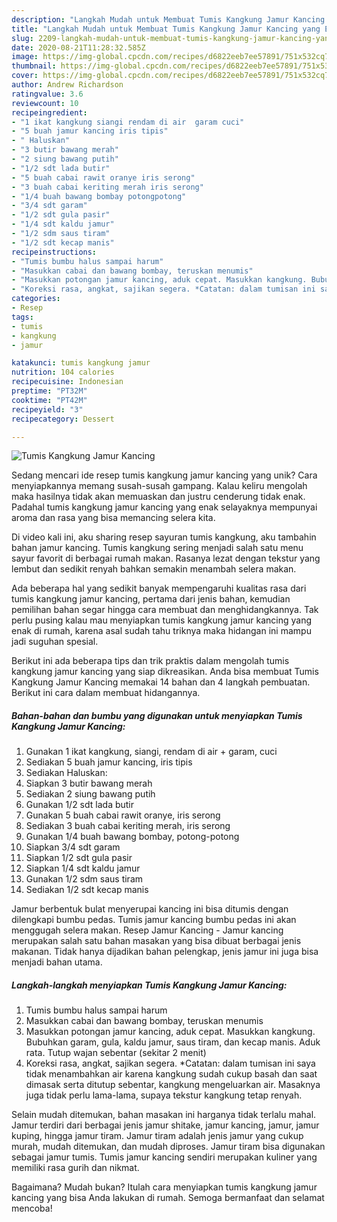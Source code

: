 ```yaml
---
description: "Langkah Mudah untuk Membuat Tumis Kangkung Jamur Kancing yang Enak"
title: "Langkah Mudah untuk Membuat Tumis Kangkung Jamur Kancing yang Enak"
slug: 2209-langkah-mudah-untuk-membuat-tumis-kangkung-jamur-kancing-yang-enak
date: 2020-08-21T11:28:32.585Z
image: https://img-global.cpcdn.com/recipes/d6822eeb7ee57891/751x532cq70/tumis-kangkung-jamur-kancing-foto-resep-utama.jpg
thumbnail: https://img-global.cpcdn.com/recipes/d6822eeb7ee57891/751x532cq70/tumis-kangkung-jamur-kancing-foto-resep-utama.jpg
cover: https://img-global.cpcdn.com/recipes/d6822eeb7ee57891/751x532cq70/tumis-kangkung-jamur-kancing-foto-resep-utama.jpg
author: Andrew Richardson
ratingvalue: 3.6
reviewcount: 10
recipeingredient:
- "1 ikat kangkung siangi rendam di air  garam cuci"
- "5 buah jamur kancing iris tipis"
- " Haluskan"
- "3 butir bawang merah"
- "2 siung bawang putih"
- "1/2 sdt lada butir"
- "5 buah cabai rawit oranye iris serong"
- "3 buah cabai keriting merah iris serong"
- "1/4 buah bawang bombay potongpotong"
- "3/4 sdt garam"
- "1/2 sdt gula pasir"
- "1/4 sdt kaldu jamur"
- "1/2 sdm saus tiram"
- "1/2 sdt kecap manis"
recipeinstructions:
- "Tumis bumbu halus sampai harum"
- "Masukkan cabai dan bawang bombay, teruskan menumis"
- "Masukkan potongan jamur kancing, aduk cepat. Masukkan kangkung. Bubuhkan garam, gula, kaldu jamur, saus tiram, dan kecap manis. Aduk rata. Tutup wajan sebentar (sekitar 2 menit)"
- "Koreksi rasa, angkat, sajikan segera. *Catatan: dalam tumisan ini saya tidak menambahkan air karena kangkung sudah cukup basah dan saat dimasak serta ditutup sebentar, kangkung mengeluarkan air. Masaknya juga tidak perlu lama-lama, supaya tekstur kangkung tetap renyah."
categories:
- Resep
tags:
- tumis
- kangkung
- jamur

katakunci: tumis kangkung jamur 
nutrition: 104 calories
recipecuisine: Indonesian
preptime: "PT32M"
cooktime: "PT42M"
recipeyield: "3"
recipecategory: Dessert

---
```



![Tumis Kangkung Jamur Kancing](https://img-global.cpcdn.com/recipes/d6822eeb7ee57891/751x532cq70/tumis-kangkung-jamur-kancing-foto-resep-utama.jpg)

Sedang mencari ide resep tumis kangkung jamur kancing yang unik? Cara menyiapkannya memang susah-susah gampang. Kalau keliru mengolah maka hasilnya tidak akan memuaskan dan justru cenderung tidak enak. Padahal tumis kangkung jamur kancing yang enak selayaknya mempunyai aroma dan rasa yang bisa memancing selera kita.

Di video kali ini, aku sharing resep sayuran tumis kangkung, aku tambahin bahan jamur kancing. Tumis kangkung sering menjadi salah satu menu sayur favorit di berbagai rumah makan. Rasanya lezat dengan tekstur yang lembut dan sedikit renyah bahkan semakin menambah selera makan.

Ada beberapa hal yang sedikit banyak mempengaruhi kualitas rasa dari tumis kangkung jamur kancing, pertama dari jenis bahan, kemudian pemilihan bahan segar hingga cara membuat dan menghidangkannya. Tak perlu pusing kalau mau menyiapkan tumis kangkung jamur kancing yang enak di rumah, karena asal sudah tahu triknya maka hidangan ini mampu jadi suguhan spesial.


Berikut ini ada beberapa tips dan trik praktis dalam mengolah tumis kangkung jamur kancing yang siap dikreasikan. Anda bisa membuat Tumis Kangkung Jamur Kancing memakai 14 bahan dan 4 langkah pembuatan. Berikut ini cara dalam membuat hidangannya.

<!--inarticleads1-->

##### Bahan-bahan dan bumbu yang digunakan untuk menyiapkan Tumis Kangkung Jamur Kancing:

1. Gunakan 1 ikat kangkung, siangi, rendam di air + garam, cuci
1. Sediakan 5 buah jamur kancing, iris tipis
1. Sediakan  Haluskan:
1. Siapkan 3 butir bawang merah
1. Sediakan 2 siung bawang putih
1. Gunakan 1/2 sdt lada butir
1. Gunakan 5 buah cabai rawit oranye, iris serong
1. Sediakan 3 buah cabai keriting merah, iris serong
1. Gunakan 1/4 buah bawang bombay, potong-potong
1. Siapkan 3/4 sdt garam
1. Siapkan 1/2 sdt gula pasir
1. Siapkan 1/4 sdt kaldu jamur
1. Gunakan 1/2 sdm saus tiram
1. Sediakan 1/2 sdt kecap manis


Jamur berbentuk bulat menyerupai kancing ini bisa ditumis dengan dilengkapi bumbu pedas. Tumis jamur kancing bumbu pedas ini akan menggugah selera makan. Resep Jamur Kancing - Jamur kancing merupakan salah satu bahan masakan yang bisa dibuat berbagai jenis makanan. Tidak hanya dijadikan bahan pelengkap, jenis jamur ini juga bisa menjadi bahan utama. 

<!--inarticleads2-->

##### Langkah-langkah menyiapkan Tumis Kangkung Jamur Kancing:

1. Tumis bumbu halus sampai harum
1. Masukkan cabai dan bawang bombay, teruskan menumis
1. Masukkan potongan jamur kancing, aduk cepat. Masukkan kangkung. Bubuhkan garam, gula, kaldu jamur, saus tiram, dan kecap manis. Aduk rata. Tutup wajan sebentar (sekitar 2 menit)
1. Koreksi rasa, angkat, sajikan segera. *Catatan: dalam tumisan ini saya tidak menambahkan air karena kangkung sudah cukup basah dan saat dimasak serta ditutup sebentar, kangkung mengeluarkan air. Masaknya juga tidak perlu lama-lama, supaya tekstur kangkung tetap renyah.


Selain mudah ditemukan, bahan masakan ini harganya tidak terlalu mahal. Jamur terdiri dari berbagai jenis jamur shitake, jamur kancing, jamur, jamur kuping, hingga jamur tiram. Jamur tiram adalah jenis jamur yang cukup murah, mudah ditemukan, dan mudah diproses. Jamur tiram bisa digunakan sebagai jamur tumis. Tumis jamur kancing sendiri merupakan kuliner yang memiliki rasa gurih dan nikmat. 

Bagaimana? Mudah bukan? Itulah cara menyiapkan tumis kangkung jamur kancing yang bisa Anda lakukan di rumah. Semoga bermanfaat dan selamat mencoba!
